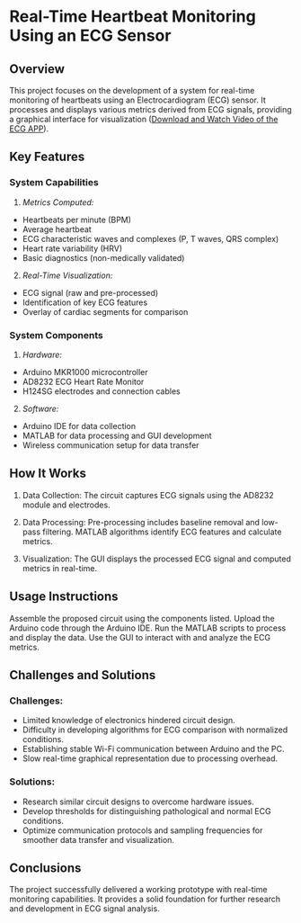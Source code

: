 # Real-Time Heartbeat Monitoring Using an ECG Sensor
## Overview
This project focuses on the development of a system for real-time monitoring of heartbeats using an Electrocardiogram (ECG) sensor. It processes and displays various metrics derived from ECG signals, providing a graphical interface for visualization ([Download and Watch Video of the ECG APP](ECG_App.mp4)).

## Key Features
### System Capabilities
1. _Metrics Computed:_
- Heartbeats per minute (BPM)
- Average heartbeat
- ECG characteristic waves and complexes (P, T waves, QRS complex)
- Heart rate variability (HRV)
- Basic diagnostics (non-medically validated)

2. _Real-Time Visualization:_
- ECG signal (raw and pre-processed)
- Identification of key ECG features
- Overlay of cardiac segments for comparison

### System Components
1. _Hardware:_
- Arduino MKR1000 microcontroller
- AD8232 ECG Heart Rate Monitor
- H124SG electrodes and connection cables

2. _Software:_
- Arduino IDE for data collection
- MATLAB for data processing and GUI development
- Wireless communication setup for data transfer

## How It Works
1. Data Collection:
The circuit captures ECG signals using the AD8232 module and electrodes.

2. Data Processing:
Pre-processing includes baseline removal and low-pass filtering.
MATLAB algorithms identify ECG features and calculate metrics.

3. Visualization:
The GUI displays the processed ECG signal and computed metrics in real-time.

## Usage Instructions
Assemble the proposed circuit using the components listed.
Upload the Arduino code through the Arduino IDE.
Run the MATLAB scripts to process and display the data.
Use the GUI to interact with and analyze the ECG metrics.

## Challenges and Solutions
### Challenges:
- Limited knowledge of electronics hindered circuit design.
- Difficulty in developing algorithms for ECG comparison with normalized conditions.
- Establishing stable Wi-Fi communication between Arduino and the PC.
- Slow real-time graphical representation due to processing overhead.

### Solutions:
- Research similar circuit designs to overcome hardware issues.
- Develop thresholds for distinguishing pathological and normal ECG conditions.
- Optimize communication protocols and sampling frequencies for smoother data transfer and visualization.

## Conclusions
The project successfully delivered a working prototype with real-time monitoring capabilities.
It provides a solid foundation for further research and development in ECG signal analysis.
